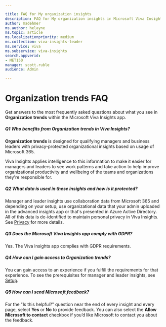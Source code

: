 ```yaml
---

title: FAQ for My organization insights
description: FAQ for My organization insights in Microsoft Viva Insights
author: madehmer
ms.author: helayne
ms.topic: article
ms.localizationpriority: medium 
ms.collection: viva-insights-leader
ms.service: viva 
ms.subservice: viva-insights 
search.appverid: 
- MET150 
manager: scott.ruble
audience: Admin

---
```


# Organization trends FAQ

Get answers to the most frequently asked questions about what you see in **Organization trends** within the Microsoft Viva Insights app.

##### Q1 Who benefits from Organization trends in Viva Insights?

**Organization trends** is designed for qualifying managers and business leaders with privacy-protected organizational insights based on usage of Microsoft 365.

Viva Insights applies intelligence to this information to make it easier for managers and leaders to see work patterns and take action to help improve organizational productivity and wellbeing of the teams and organizations they're responsible for.

##### Q2 What data is used in these insights and how is it protected?

Manager and leader insights use collaboration data from Microsoft 365 and depending on your setup, use organizational data that your admin uploaded in the advanced insights app or that's presented in Azure Active Directory. All of this data is de-identified to maintain personal privacy in Viva Insights. See <!--[Data-protection considerations](../privacy/data-protection-considerations.md)--> [Privacy](../advanced/privacy/privacy.md) for more details.

##### Q3 Does the Microsoft Viva Insights app comply with GDPR?

Yes. The Viva Insights app complies with GDPR requirements.

##### Q4 How can I gain access to Organization trends?

You can gain access to an experience if you fulfill the requirements for that experience. To see the prerequisites for manager and leader insights, see [Setup](../org-team-insights/setup.md).

##### Q5 How can I send Microsoft feedback?

For the "Is this helpful?" question near the end of every insight and every page, select **Yes** or **No** to provide feedback. You can also select the **Allow Microsoft to contact** checkbox if you’d like Microsoft to contact you about the feedback.
